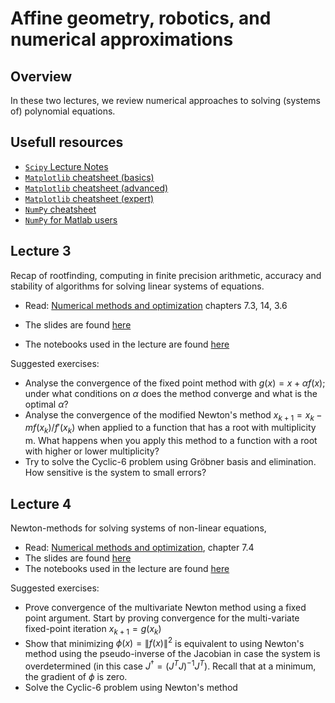 <!-- #region -->
# Affine geometry, robotics, and numerical approximations


## Overview

In these two lectures, we review numerical approaches to solving (systems of) polynomial equations.

## Usefull resources

* [`Scipy` Lecture Notes](https://scipy-lectures.org/index.html)
* [`Matplotlib` cheatsheet (basics)](https://camo.githubusercontent.com/b1b8838502a81077591ccadbf45dc45f2207637b41245e557198b680b0a2e662/68747470733a2f2f6d6174706c6f746c69622e6f72672f63686561747368656574732f68616e646f75742d626567696e6e65722e706e67)
* [`Matplotlib` cheatsheet (advanced)](https://camo.githubusercontent.com/fc055a0d3897e7aec7ec66fc1d7f70cfb2873f82eb5be4ea977286a1cf08fa74/68747470733a2f2f6d6174706c6f746c69622e6f72672f63686561747368656574732f68616e646f75742d696e7465726d6564696174652e706e67)
* [`Matplotlib` cheatsheet (expert)](https://camo.githubusercontent.com/62a744e98372f7aaad377cf1f535dcc10117ff196c876102682b03ca4759f420/68747470733a2f2f6d6174706c6f746c69622e6f72672f63686561747368656574732f68616e646f75742d746970732e706e67)
* [`NumPy` cheatsheet](http://datacamp-community-prod.s3.amazonaws.com/ba1fe95a-8b70-4d2f-95b0-bc954e9071b0)
* [`NumPy` for Matlab users](https://numpy.org/doc/stable/user/numpy-for-matlab-users.html)

## Lecture 3

Recap of rootfinding, computing in finite precision arithmetic, accuracy and stability of algorithms for solving linear systems of equations. 

* Read: [Numerical methods and optimization](https://link.springer.com/book/10.1007%2F978-3-319-07671-3) chapters 7.3, 14, 3.6

* The slides are found [here](https://tristanvanleeuwen.github.io/WISM100_Robotics/lecture1.html#/) 
* The notebooks used in the lecture are found [here](...)

Suggested exercises:

* Analyse the convergence of the fixed point method with $g(x) = x + \alpha f(x)$; under what conditions on $\alpha$ does the method converge and what is the optimal $\alpha$?
* Analyse the convergence of the modified Newton's method $x_{k+1} = x_k - m f(x_k)/f'(x_k)$ when applied to a function that has a root with multiplicity m. What happens when you apply this method to a function with a root with higher or lower multiplicity?
* Try to solve the Cyclic-6 problem using Gröbner basis and elimination. How sensitive is the system to small errors?

## Lecture 4

Newton-methods for solving systems of non-linear equations, 

* Read: [Numerical methods and optimization](https://link.springer.com/book/10.1007%2F978-3-319-07671-3), chapter 7.4
* The slides are found [here](...) 
* The notebooks used in the lecture are found [here](...)

Suggested exercises:

* Prove convergence of the multivariate Newton method using a fixed point argument. Start by proving convergence for the multi-variate fixed-point iteration $x_{k+1} = g(x_k)$
* Show that minimizing $\phi(x) = \|f(x)\|^2$ is equivalent to using Newton's method using the pseudo-inverse of the Jacobian in case the system is overdetermined (in this case $J^{\dagger} = (J^TJ)^{-1}J^T$). Recall that at a minimum, the gradient of $\phi$ is zero.
* Solve the Cyclic-6 problem using Newton's method
